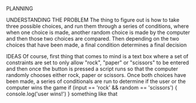 PLANNING

UNDERSTANDING THE PROBLEM
The thing to figure out is how to take three possible choices, and run them through a series of conditions, where when one choice is made, another random choice is made by the computer and then those two choices are compared. Then depending on the two choices that have been made, a final condition determines a final decision

IDEAS
Of course, first thing that comes to mind is a text box where a set of constraints are set to only allow "rock", "paper" or "scissors" to be entered and then once the button is pressed a script runs so that the computer randomly chooses either rock, paper or scissors. Once both choices have been made, a series of conditionals are run to determine if the user or the computer wins the game
if (input == 'rock' && random == 'scissors') {
    console.log('user wins!')
}
something like that